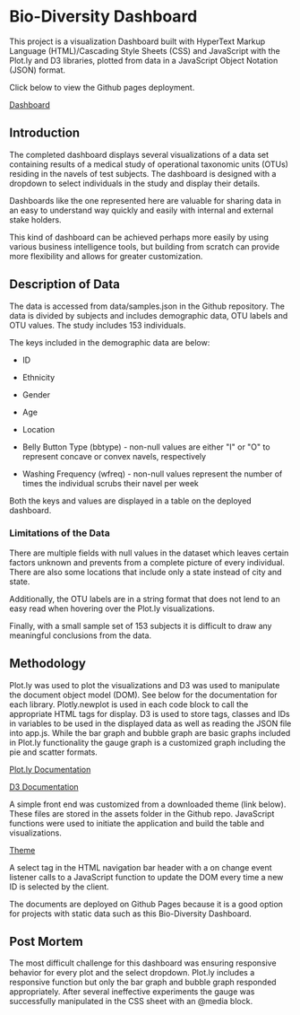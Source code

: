 # Bio-Diversity Dashboard

This project is a visualization Dashboard built with HyperText Markup Language (HTML)/Cascading Style Sheets (CSS) and JavaScript with the Plot.ly and D3 libraries, plotted from data in a JavaScript Object Notation (JSON) format.

Click below to view the Github pages deployment.

[Dashboard](https://joshsniderman.github.io/Bio-DiversityDashboard/)

## Introduction

The completed dashboard displays several visualizations of a data set containing results of a medical study of operational taxonomic units (OTUs) residing in the navels of test subjects. The dashboard is designed with a dropdown to select individuals in the study and display their details.

Dashboards like the one represented here are valuable for sharing data in an easy to understand way quickly and easily with internal and external stake holders.

This kind of dashboard can be achieved perhaps more easily by using various business intelligence tools, but building from scratch can provide more flexibility and allows for greater customization.


## Description of Data

The data is accessed from data/samples.json in the Github repository. The data is divided by subjects and includes demographic data, OTU labels and OTU values. The study includes 153 individuals.

The keys included in the demographic data are below:

* ID

* Ethnicity

* Gender

* Age

* Location

* Belly Button Type (bbtype) - non-null values are either "I" or "O" to represent concave or convex navels, respectively

* Washing Frequency (wfreq) -  non-null values represent the number of times the individual scrubs their navel per week


Both the keys and values are displayed in a table on the deployed dashboard.

### Limitations of the Data

There are multiple fields with null values in the dataset which leaves certain factors unknown and prevents from a complete picture of every individual. There are also some locations that include only a state instead of city and state.

Additionally, the OTU labels are in a string format that does not lend to an easy read when hovering over the Plot.ly visualizations.

Finally, with a small sample set of 153 subjects it is difficult to draw any meaningful conclusions from the data.

## Methodology

Plot.ly was used to plot the visualizations and D3 was used to manipulate the document object model (DOM). See below for the documentation for each library. Plotly.newplot is used in each code block to call the appropriate HTML tags for display. D3 is used to store tags, classes and IDs in variables to be used in the displayed data as well as reading the JSON file into app.js. While the bar graph and bubble graph are basic graphs included in Plot.ly functionality the gauge graph is a customized graph including the pie and scatter formats.

[Plot.ly Documentation](https://plot.ly/javascript/)

[D3 Documentation](https://d3js.org/)

A simple front end was customized from a downloaded theme (link below). These files are stored in the assets folder in the Github repo. JavaScript functions were used to initiate the application and build the table and visualizations. 

[Theme](https://www.creative-tim.com/product/light-bootstrap-dashboard)

A select tag in the HTML navigation bar header with a on change event listener calls to a JavaScript function to update the DOM every time a new ID is selected by the client.

The documents are deployed on Github Pages because it is a good option for projects with static data such as this Bio-Diversity Dashboard.

## Post Mortem

The most difficult challenge for this dashboard was ensuring responsive behavior for every plot and the select dropdown. Plot.ly includes a responsive function but only the bar graph and bubble graph responded appropriately. After several ineffective experiments the gauge was successfully manipulated in the CSS sheet with an @media block.
